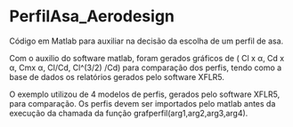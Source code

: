 # PerfilAsa_Aerodesign
Código em Matlab para auxiliar na decisão da escolha de um perfil de asa.

Com o auxilio do software matlab, foram gerados gráficos de ( Cl x α, Cd x α, Cmx α, Cl/Cd, Cl^(3/2) /Cd) para comparação dos
perfis, tendo como a base de dados os relatórios gerados pelo software XFLR5.

O exemplo utilizou de 4 modelos de perfis, gerados pelo software XFLR5, para comparação. 
Os perfis devem ser importados pelo matlab antes da execução da chamada da função grafperfil(arg1,arg2,arg3,arg4).
